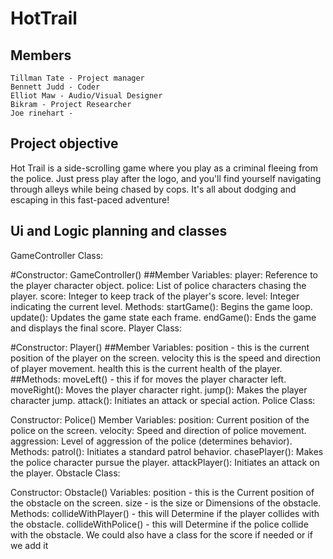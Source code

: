 # HotTrail

## Members
    Tillman Tate - Project manager
    Bennett Judd - Coder
    Elliot Maw - Audio/Visual Designer
    Bikram - Project Researcher
    Joe rinehart - 
    
## Project objective
Hot Trail is a side-scrolling game where you play as a criminal fleeing from the police.
Just press play after the logo, and you'll find yourself navigating through alleys while being chased by cops.
It's all about dodging and escaping in this fast-paced adventure!
## Ui and Logic planning and classes
GameController Class:

#Constructor: GameController()
##Member Variables:
player: Reference to the player character object.
police: List of police characters chasing the player.
score: Integer to keep track of the player's score.
level: Integer indicating the current level.
Methods:
startGame(): Begins the game loop.
update(): Updates the game state each frame.
endGame(): Ends the game and displays the final score.
Player Class:

#Constructor: Player()
##Member Variables:
position - this is the current position of the player on the screen.
velocity this is the speed and direction of player movement.
health this is the current health of the player.
##Methods:
moveLeft() - this if for moves the player character left.
moveRight(): Moves the player character right.
jump(): Makes the player character jump.
attack(): Initiates an attack or special action.
Police Class:

Constructor: Police()
Member Variables:
position: Current position of the police on the screen.
velocity: Speed and direction of police movement.
aggression: Level of aggression of the police (determines behavior).
Methods:
patrol(): Initiates a standard patrol behavior.
chasePlayer(): Makes the police character pursue the player.
attackPlayer(): Initiates an attack on the player.
Obstacle Class:

Constructor: Obstacle()
Variables:
position - this is the Current position of the obstacle on the screen.
size - is the size or Dimensions of the obstacle.
Methods:
collideWithPlayer() - this will Determine if the player collides with the obstacle.
collideWithPolice() - this will Determine if the police collide with the obstacle.
We could also have a class for the score if needed or if we add it



